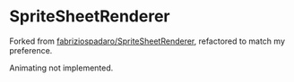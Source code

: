 # SpriteSheetRenderer
Forked from [fabriziospadaro/SpriteSheetRenderer](https://github.com/fabriziospadaro/SpriteSheetRenderer), refactored to match my preference.

Animating not implemented.
